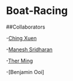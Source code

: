 # Boat-Racing
##Collaborators

-[Ching Xuen](https://github.com/muchenthusiast)

-[Manesh Sridharan](https://github.com/ManeshSridharan)

-[Ther Ming](https://github.com/ThrMing)

-[Benjamin Ooi]
